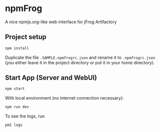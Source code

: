 npmFrog
======

A nice npmjs.org-like web interface for jFrog Artifactory

## Project setup

```bash
npm install
```

Duplicate the file `.SAMPLE.npmfrogrc.json` and rename it to `.npmfrogrc.json` (you either leave it in the project directory or put it in your home directory).

## Start App (Server and WebUI)

```bash
npm start
```

With local environment (no internet connection necessary):

```bash
npm run dev
```

To see the logs, run

```bash
pm2 logs
```
